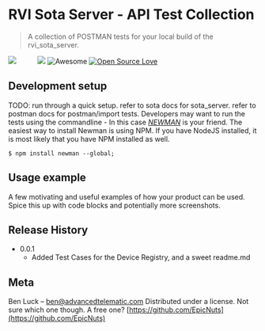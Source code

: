 # RVI Sota Server - API Test Collection 
> A collection of POSTMAN tests for your local build of the rvi_sota_server.

[![](https://at.projects.genivi.org/wiki/download/attachments/4784219/genivi-icon.jpg?version=1&modificationDate=1475025405000&api=v2)](https://github.com/advancedtelematic/rvi_sota_server)&nbsp;&nbsp;&nbsp;&nbsp;&nbsp;&nbsp;&nbsp;&nbsp;&nbsp;&nbsp;&nbsp;[![](https://app.shippable.com/mktg/images/logos/postman.png)](https://www.getpostman.com/) 
![Awesome](https://cdn.rawgit.com/sindresorhus/awesome/d7305f38d29fed78fa85652e3a63e154dd8e8829/media/badge.svg) [![Open Source Love](https://badges.frapsoft.com/os/v2/open-source.svg?v=103)](https://github.com/advancedtelematic/rvi_sota_server) 

## Development setup
TODO: run through a quick setup. refer to sota docs for sota_server. refer to postman docs for postman/import tests. 
Developers may want to run the tests using the commandline - In this case [*NEWMAN*](https://github.com/postmanlabs/newman) is your friend.
The easiest way to install Newman is using NPM. If you have NodeJS installed, it is most likely that you have NPM installed as well.
```
$ npm install newman --global;
```
## Usage example
A few motivating and useful examples of how your product can be used. Spice this up with code blocks and potentially more screenshots.
## Release History
* 0.0.1
    * Added Test Cases for the Device Registry, and a sweet readme.md
## Meta
Ben Luck – ben@advancedtelematic.com
Distributed under a license. Not sure which one though. A free one?
[https://github.com/EpicNuts](https://github.com/EpicNuts)